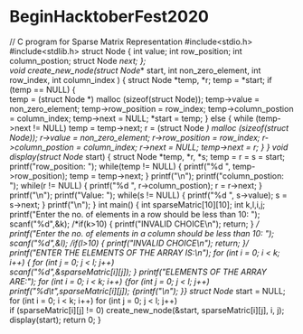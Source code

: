 # BeginHacktoberFest2020
// C program for Sparse Matrix Representation 
#include<stdio.h> 
#include<stdlib.h> 
struct Node 
{ 
int value; 
int row_position; 
int column_postion; 
struct Node *next; 
};  
void create_new_node(struct Node** start, int non_zero_element, 
int row_index, int column_index ) 
{ 
struct Node *temp, *r; 
temp = *start; 
if (temp == NULL) 
{  
temp = (struct Node *) malloc (sizeof(struct Node)); 
temp->value = non_zero_element; 
temp->row_position = row_index; 
temp->column_postion = column_index; 
temp->next = NULL; 
*start = temp; 
} 
else
{ 
while (temp->next != NULL) 
temp = temp->next; 
r = (struct Node *) malloc (sizeof(struct Node)); 
r->value = non_zero_element; 
r->row_position = row_index; 
r->column_postion = column_index; 
r->next = NULL; 
temp->next = r; 
} } 
void display(struct Node* start) 
{ 
struct Node *temp, *r, *s; 
temp = r = s = start; 
printf("row_position: "); 
while(temp != NULL) 
{ 
printf("%d ", temp->row_position); 
temp = temp->next; 
} 
printf("\n"); 
printf("column_postion: "); 
while(r != NULL) 
{ 
printf("%d ", r->column_postion); 
r = r->next; 
} 
printf("\n"); 
printf("Value: "); 
while(s != NULL) 
{ 
printf("%d ", s->value); 
s = s->next; 
} 
printf("\n"); 
} 
int main() 
{
int sparseMatric[10][10];
int k,l,i,j;
printf("Enter the no. of elements in a row should be less than 10: ");
scanf("%d",&k);
    /*if(k>10)
    {
        printf("INVALID CHOICE\n");
        return;
    }
    */
printf("Enter the no. of elements in a column should be less than 10: ");
scanf("%d",&l);
    /*if(l>10)
    {
        printf("INVALID CHOICE\n");
        return;
    }*/
printf("ENTER THE ELEMENTS OF THE ARRAY IS:\n");
for (int i = 0; i < k; i++) 
{
for (int j = 0; j < l; j++)  
scanf("%d",&sparseMatric[i][j]);
}
printf("ELEMENTS OF THE ARRAY ARE:");
for (int i = 0; i < k; i++) 
{for (int j = 0; j < l; j++)
printf("%d\t",sparseMatric[i][j]);
{printf("\n");
}}
struct Node* start = NULL; 
for (int i = 0; i < k; i++) 
for (int j = 0; j < l; j++)  
if (sparseMatric[i][j] != 0) 
create_new_node(&start, sparseMatric[i][j], i, j); 
display(start); 
return 0; 
}
